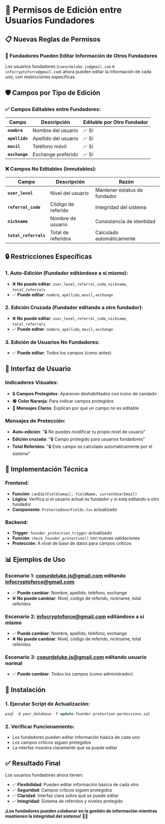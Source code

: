 # 🔧 Permisos de Edición entre Usuarios Fundadores

## 📋 **Nuevas Reglas de Permisos**

### **👥 Fundadores Pueden Editar Información de Otros Fundadores**

Los usuarios fundadores (`coeurdeluke.js@gmail.com` e `infocryptoforce@gmail.com`) ahora pueden editar la información de cada uno, con restricciones específicas.

## 🛡️ **Campos por Tipo de Edición**

### **✅ Campos Editables entre Fundadores:**
| Campo | Descripción | Editable por Otro Fundador |
|-------|-------------|---------------------------|
| **`nombre`** | Nombre del usuario | ✅ Sí |
| **`apellido`** | Apellido del usuario | ✅ Sí |
| **`movil`** | Teléfono móvil | ✅ Sí |
| **`exchange`** | Exchange preferido | ✅ Sí |

### **❌ Campos No Editables (Inmutables):**
| Campo | Descripción | Razón |
|-------|-------------|-------|
| **`user_level`** | Nivel del usuario | Mantener estatus de fundador |
| **`referral_code`** | Código de referido | Integridad del sistema |
| **`nickname`** | Nombre de usuario | Consistencia de identidad |
| **`total_referrals`** | Total de referidos | Calculado automáticamente |

## 🔒 **Restricciones Específicas**

### **1. Auto-Edición (Fundador editándose a sí mismo):**
- ❌ **No puede editar**: `user_level`, `referral_code`, `nickname`, `total_referrals`
- ✅ **Puede editar**: `nombre`, `apellido`, `movil`, `exchange`

### **2. Edición Cruzada (Fundador editando a otro fundador):**
- ❌ **No puede editar**: `user_level`, `referral_code`, `nickname`, `total_referrals`
- ✅ **Puede editar**: `nombre`, `apellido`, `movil`, `exchange`

### **3. Edición de Usuarios No Fundadores:**
- ✅ **Puede editar**: Todos los campos (como antes)

## 🎨 **Interfaz de Usuario**

### **Indicadores Visuales:**
- 🔒 **Campos Protegidos**: Aparecen deshabilitados con icono de candado
- 🟠 **Color Naranja**: Para indicar campos protegidos
- 📝 **Mensajes Claros**: Explican por qué un campo no es editable

### **Mensajes de Protección:**
- **Auto-edición**: "🔒 No puedes modificar tu propio nivel de usuario"
- **Edición cruzada**: "🔒 Campo protegido para usuarios fundadores"
- **Total Referidos**: "🔒 Este campo es calculado automáticamente por el sistema"

## 🔧 **Implementación Técnica**

### **Frontend:**
- **Función**: `canEditField(email, fieldName, currentUserEmail)`
- **Lógica**: Verifica si el usuario actual es fundador y si está editando a otro fundador
- **Componente**: `ProtectedUserFields.tsx` actualizado

### **Backend:**
- **Trigger**: `founder_protection_trigger` actualizado
- **Función**: `check_founder_protection()` con nuevas validaciones
- **Protección**: A nivel de base de datos para campos críticos

## 📊 **Ejemplos de Uso**

### **Escenario 1: coeurdeluke.js@gmail.com editando infocryptoforce@gmail.com**
- ✅ **Puede cambiar**: Nombre, apellido, teléfono, exchange
- ❌ **No puede cambiar**: Nivel, código de referido, nickname, total referidos

### **Escenario 2: infocryptoforce@gmail.com editándose a sí mismo**
- ✅ **Puede cambiar**: Nombre, apellido, teléfono, exchange
- ❌ **No puede cambiar**: Nivel, código de referido, nickname, total referidos

### **Escenario 3: coeurdeluke.js@gmail.com editando usuario normal**
- ✅ **Puede cambiar**: Todos los campos (como administrador)

## 🚀 **Instalación**

### **1. Ejecutar Script de Actualización:**
```sql
psql -d your_database -f update-founder-protection-permissions.sql
```

### **2. Verificar Funcionamiento:**
- Los fundadores pueden editar información básica de cada uno
- Los campos críticos siguen protegidos
- La interfaz muestra claramente qué se puede editar

## ✅ **Resultado Final**

Los usuarios fundadores ahora tienen:
- ✅ **Flexibilidad**: Pueden editar información básica de cada otro
- ✅ **Seguridad**: Campos críticos siguen protegidos
- ✅ **Claridad**: Interfaz clara sobre qué se puede editar
- ✅ **Integridad**: Sistema de referidos y niveles protegido

**¡Los fundadores pueden colaborar en la gestión de información mientras mantienen la integridad del sistema!** 🤝✨
